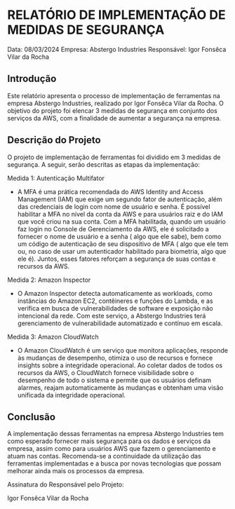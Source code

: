 # RELATÓRIO DE IMPLEMENTAÇÃO DE MEDIDAS DE SEGURANÇA

Data: 08/03/2024
Empresa: Abstergo Industries 
Responsável: Igor Fonsêca Vilar da Rocha

## Introdução
Este relatório apresenta o processo de implementação de ferramentas na empresa Abstergo Industries, realizado por Igor Fonsêca Vilar da Rocha. O objetivo do projeto foi elencar 3 medidas de segurança em conjunto dos serviços da AWS, com a finalidade de aumentar a segurança na empresa.

## Descrição do Projeto
O projeto de implementação de ferramentas foi dividido em 3 medidas de segurança. A seguir, serão descritas as etapas da implementação:

Medida 1: Autenticação Multifator
- A MFA é uma prática recomendada do AWS Identity and Access Management (IAM) que exige um segundo fator de autenticação, além das credenciais de login com nome de usuário e senha. É possível habilitar a MFA no nível da conta da AWS e para usuários raiz e do IAM que você criou na sua conta. Com a MFA habilitada, quando um usuário faz login no Console de Gerenciamento da AWS, ele é solicitado a fornecer o nome de usuário e a senha ( algo que ele sabe), bem como um código de autenticação de seu dispositivo de MFA ( algo que ele tem ou, no caso de usar um autenticador habilitado para biometria, algo que ele é). Juntos, esses fatores reforçam a segurança de suas contas e recursos da AWS.

Medida 2: Amazon Inspector
- O Amazon Inspector detecta automaticamente as workloads, como instâncias do Amazon EC2, contêineres e funções do Lambda, e as verifica em busca de vulnerabilidades de software e exposição não intencional da rede. Com este serviço, a Abstergo Industries terá gerenciamento de vulnerabilidade automatizado e contínuo em escala.

Medida 3: Amazon CloudWatch
- O Amazon CloudWatch é um serviço que monitora aplicações, responde às mudanças de desempenho, otimiza o uso de recursos e fornece insights sobre a integridade operacional. Ao coletar dados de todos os recursos da AWS, o CloudWatch fornece visibilidade sobre o desempenho de todo o sistema e permite que os usuários definam alarmes, reajam automaticamente às mudanças e obtenham uma visão unificada da integridade operacional.


## Conclusão
A implementação dessas ferramentas na empresa Abstergo Industries tem como esperado fornecer mais segurança para os dados e serviços da empresa, assim como para usuários AWS que fazem o gerenciamento e atuam nas contas. Recomenda-se a continuidade da utilização das ferramentas implementadas e a busca por novas tecnologias que possam melhorar ainda mais os processos da empresa.


Assinatura do Responsável pelo Projeto:

Igor Fonsêca Vilar da Rocha
